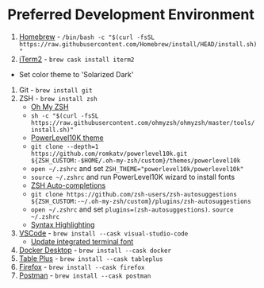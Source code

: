# Preferred Development Environment

1. [Homebrew](https://brew.sh/) - `/bin/bash -c "$(curl -fsSL https://raw.githubusercontent.com/Homebrew/install/HEAD/install.sh)"`
1. [iTerm2](https://iterm2.com/) - `brew cask install iterm2`
  * Set color theme to 'Solarized Dark'
1. Git - `brew install git`
1. ZSH - `brew install zsh`
   * [Oh My ZSH](https://github.com/ohmyzsh/ohmyzsh)
    * `sh -c "$(curl -fsSL https://raw.githubusercontent.com/ohmyzsh/ohmyzsh/master/tools/install.sh)"`
   * [PowerLevel10K theme](https://github.com/romkatv/powerlevel10k#oh-my-zsh)
    * `git clone --depth=1 https://github.com/romkatv/powerlevel10k.git ${ZSH_CUSTOM:-$HOME/.oh-my-zsh/custom}/themes/powerlevel10k`
    * `open ~/.zshrc` and set `ZSH_THEME="powerlevel10k/powerlevel10k"`
    * `source ~/.zshrc` and run PowerLevel10K wizard to install fonts
   * [ZSH Auto-completions](https://github.com/zsh-users/zsh-autosuggestions/blob/master/INSTALL.md#oh-my-zsh)
    * `git clone https://github.com/zsh-users/zsh-autosuggestions ${ZSH_CUSTOM:-~/.oh-my-zsh/custom}/plugins/zsh-autosuggestions`
    * `open ~/.zshrc` and set `plugins=(zsh-autosuggestions)`. `source ~/.zshrc`
   * [Syntax Highlighting](https://gist.github.com/kevin-smets/8568070#syntax-highlighting)
1. [VSCode](https://code.visualstudio.com/Download) - `brew install --cask visual-studio-code`
   * [Update integrated terminal font](https://gist.github.com/kevin-smets/8568070#visual-studio-code-config)
1. [Docker Desktop](https://www.docker.com/products/docker-desktop) - `brew install --cask docker`
1. [Table Plus](https://tableplus.com/) - `brew install --cask tableplus`
1. [Firefox](https://www.mozilla.org/en-US/firefox/new/) - `brew install --cask firefox`
1. [Postman](https://www.postman.com/) - `brew install --cask postman`
